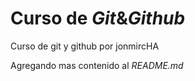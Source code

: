 # Curso de _Git_&_Github_

Curso de git y github por jonmircHA

Agregando mas contenido al _README.md_
